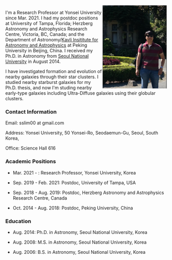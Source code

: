 <img src="slim_small.png" width="200" align="right">

I'm a Research Professor at Yonsei University since Mar. 2021. I had my postdoc positions at University of Tampa, Florida; Herzberg Astronomy and Astrophysics Research Centre, Victoria, BC, Canada; and the Department of Astronomy/[Kavli Insititute for Astronomy and Astrophysics](http://kiaa.pku.edu.cn/) at Peking University in Beijing, China. I received my Ph.D. in Astronomy from [Seoul National University](http://astro.snu.ac.kr/) in August 2014.
  
I have investigated formation and evolution of nearby galaxies through their star clusters. I studied nearby starburst galaxies for my Ph.D. thesis, and now I'm studing nearby early-type galaxies including Ultra-Diffuse galaxies using their globular clusters. 

### Contact Information

Email: sslim00 at gmail.com

Address: Yonsei University, 50 Yonsei-Ro, Seodaemun-Gu, Seoul, South Korea,

Office: Science Hall 616


### Academic Positions

* Mar. 2021 -          : Research Professor, Yonsei University, Korea

* Sep. 2019 - Feb. 2021: Postdoc, University of Tampa, USA

* Sep. 2018 - Aug. 2019: Postdoc, Herzberg Astronomy and Astrophysics Research Centre, Canada

* Oct. 2014 - Aug. 2018: Postdoc, Peking University, China

### Education

* Aug. 2014: Ph.D. in Astronomy, Seoul National University, Korea

* Aug. 2008: M.S. in Astronomy, Seoul National University, Korea

* Aug. 2006: B.S. in Astronomy, Seoul National University, Korea


